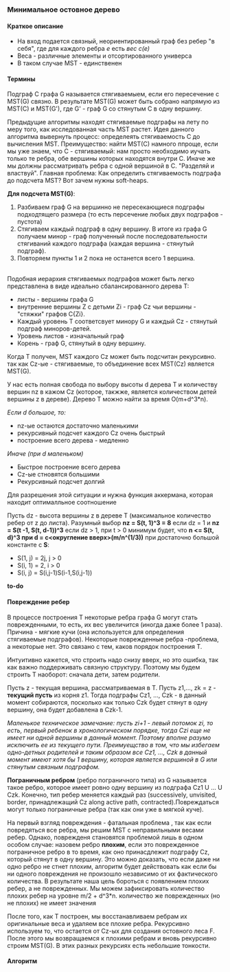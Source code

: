 ### Минимальное остовное дерево

#### Краткое описание
* На вход подается связный, неориентированный граф без ребер "в себя", где для каждого ребра _e_ есть _вес c(e)_
* Веса - различные элементы и отсортированного универса
* В таком случае MST - единственен

#### Термины
Подграф C графа G называется стягиваемыем, если его пересечение с MST(G) связно. В результате MST(G) может быть собрано напрямую из MST(C) и MST(G'), где G' - граф G со стянутым C в одну вершину.

Предыдущие алгоритмы находят стягиваемые подграфы на лету по меру того, как исследованная часть MST растет. Идея данного алгоритма вывернуть процесс:  определеять стягиваемость C до вычисления MST. Преимущество: найти MST(C) намного ппроще, если мы уже знаем, что C - стягиваемый: нам просто необходимо иучать только те ребра, обе вершины которых находятся внутри C. Иначе же мы должны рассматривать ребра с одной вершиной в C. "Разделяй и властвуй". Главная проблема: Как определить стягиваемость подграфа до подсчета MST? Вот зачем нужны soft-heaps.

__Для подсчета MST(G)__:
1) Разбиваем граф G на вершинно не пересекающиеся подграфы подходтящего размера (то есть персечение любых двух подграфов - пустота)
2) Стягиваем каждый подграф в одну вершину. В итоге из графа G получаем минор - граф полученный после последовательности стягиваний каждого подграфа (каждая вершина - стянутый подграф).
3) Повторяем пункты 1 и 2 пока не останется всего 1 вершина.

<br>
Подобная иерархия стягиваемых подграфов  может быть легко представлена в виде идеально сбалансированного дерева T:

* листы - вершины графа G
* внутренние вершины Z с детьми Zi - граф Cz чьи вершины - "стяжки" графов C{Zi}.
* Каждый уровень T соответсвует минору G и каждый Cz - стянутый подграф миноров-детей.
* Уровень листов - изначальный граф
* Корень - граф G, стянутый в одну вершину.

Когда T получен, MST каждого Cz может быть подсчитан рекурсивно. так как Cz-ые - стягиваемые, то объединение всех MST(Cz) является MST(G).

У нас есть полная свобода по выбору высоты d дерева T и количеству вершин nz в кажом  Cz (которое, такжже, является количеством детей вершины z в дереве). Дерево T можно найти за время O(m+d^3*n).

_Если d большое, то:_
* nz-ые остаются достаточно маленькими
* рекурсивный подсчет каждого Cz очень быстрый
* построение всего дерева - медленно

_Иначе (при d маленьком)_
* Быстрое построение всего дерева
* Cz-ые стновятся большими
* Рекурсивный подсчет долгий

Для разрешения этой ситуации и нужна функция аккермана, которая находит оптималльное соотношение

Пусть dz - высота вершины z в дереве T (максимальное количество ребер от z до листа). Разумный выбор __nz = S(t, 1)^3 = 8__ если dz = 1 и __nz = S(t -1, S(t, d-1))^3__ если dz > 1, при t > 0 минимум будет, что __n <= S(t, d)^3 при d = c<округление вверх>(m/n^(1/3))__ при достаточно большой константе c
__S__:
* S(1, j) = 2j, j > 0
* S(i, 1) = 2, i > 0
* S(i, j) = S(i,j-1)S(i-1,S(i,j-1))

__to-do__

#### Повреждение ребер
В процессе построения T некоторые ребра графа G могут стать поврежденными, то есть, их вес увеличится (иногда даже более 1 раза). Причина - мягкие кучи (она используется для определения стягиваемые подграфов). Некоторые поврежденные ребра -проблема, а некоторые нет. Это связано с тем, каков порядок построения T.

Интуитивно кажется, что строить надо снизу вверх, но это ошибка, так как важно поддерживать связную структуру. Поэтому мы будем строить T наоборот: сначала дети, затем родители.

Пусть z - текущая вершина, рассматриваемая в T. Пусть z1,..., zk = z - __текущий пусть__ из корня z1. Тогда подграфы Cz1, ..., Czk - в данный момент собираются, посколько как только Czk будет стянут в одну вершину, она будет добавлена в Czk-1. 

_Маленькое техническое замечание: пусть zi+1 - левый потомок zi, то есть, первый ребенок в хронологическом порядке, тогда Czi еще не имеет ни одной вершины в данный момент. Поэтому вполне разумо исключить ее из текущего пути. Преимуещство в том, что мы избегаем одно-детных родителей и таким образом все Cz1, ..., Czk в данный момент имеют хотя бы 1 вершину, которая является вершиной в G или стянутым связным подграфом._

__Пограничным ребром__ (ребро пограничного типа) из G называется такое ребро, которое имеет ровно одну вершину из подграфа Cz1 U ... U Czk. Конечно, тип ребер меняется каждый раз (successively,  unvisited,  border, принадлежащий Cz along  active  path,  contracted).Повреждаться могут только пограничные ребра (так как они уже в мягкой куче).

На первый взгляд повреждения - фатальная проблема , так как если повредяться все ребра, мы решим MST с неправильными весами ребер. Однако, поврежденя становятся проблемой лишь в одном особом случае: назовем ребро __плохим__, если это поврежденное пограничное ребро в то время, как оно принасдлежит подграфу Cz, который стянут в одну вершину. Это можно доказать, что если даже ни одно ребро не стнет плохим, алгоритм будет действовать как если бы ни одного повреждения не произошло независимо от их фактического количества. В результате наша цель бороться с появлением плохих ребер, а не поврежденных. Мы можем зафиксировать количество плохих  ребер на уровне m/2 + d^3*n. количество же поврежденных (но не плохих) не имеет значения

После того, как T построен, мы восстанавливаем ребрам их оригинальные веса и удаляем все плохие ребра. Рекурсивно используем то, что остается от Cz-ых для создания остовного леса F. После этого мы возвращаемся к плохими ребрам и вновь рекурсивно строим MST(G). В этих разных рекурсиях есть небольшие тонкости. 


#### Алгоритм